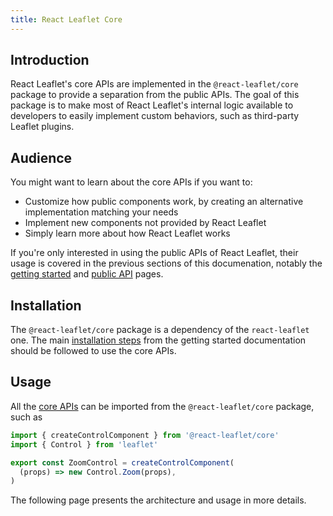 ```yaml
---
title: React Leaflet Core
---
```


## Introduction

React Leaflet's core APIs are implemented in the `@react-leaflet/core` package to provide a separation from the public APIs.
The goal of this package is to make most of React Leaflet's internal logic available to developers to easily implement custom behaviors, such as third-party Leaflet plugins.

## Audience

You might want to learn about the core APIs if you want to:

- Customize how public components work, by creating an alternative implementation matching your needs
- Implement new components not provided by React Leaflet
- Simply learn more about how React Leaflet works

If you're only interested in using the public APIs of React Leaflet, their usage is covered in the previous sections of this documenation, notably the [getting started](start-introduction.md) and [public API](api-map.md) pages.

## Installation

The `@react-leaflet/core` package is a dependency of the `react-leaflet` one. The main [installation steps](start-installation.md) from the getting started documentation should be followed to use the core APIs.

## Usage

All the [core APIs](core-api.md) can be imported from the `@react-leaflet/core` package, such as

```ts
import { createControlComponent } from '@react-leaflet/core'
import { Control } from 'leaflet'

export const ZoomControl = createControlComponent(
  (props) => new Control.Zoom(props),
)
```

The following page presents the architecture and usage in more details.

